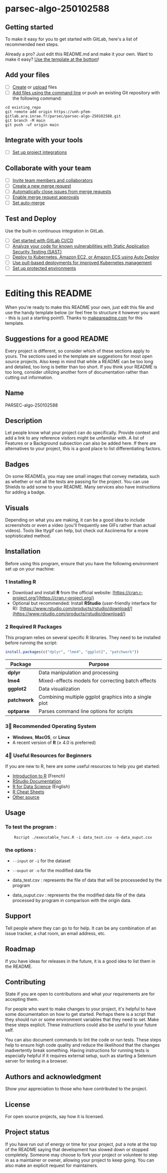 # parsec-algo-250102588



## Getting started

To make it easy for you to get started with GitLab, here's a list of recommended next steps.

Already a pro? Just edit this README.md and make it your own. Want to make it easy? [Use the template at the bottom](#editing-this-readme)!

## Add your files

- [ ] [Create](https://docs.gitlab.com/ee/user/project/repository/web_editor.html#create-a-file) or [upload](https://docs.gitlab.com/ee/user/project/repository/web_editor.html#upload-a-file) files
- [ ] [Add files using the command line](https://docs.gitlab.com/ee/gitlab-basics/add-file.html#add-a-file-using-the-command-line) or push an existing Git repository with the following command:

```
cd existing_repo
git remote add origin https://unh-pfem-gitlab.ara.inrae.fr/parsec/parsec-algo-250102588.git
git branch -M main
git push -uf origin main
```

## Integrate with your tools

- [ ] [Set up project integrations](https://unh-pfem-gitlab.ara.inrae.fr/parsec/parsec-algo-250102588/-/settings/integrations)

## Collaborate with your team

- [ ] [Invite team members and collaborators](https://docs.gitlab.com/ee/user/project/members/)
- [ ] [Create a new merge request](https://docs.gitlab.com/ee/user/project/merge_requests/creating_merge_requests.html)
- [ ] [Automatically close issues from merge requests](https://docs.gitlab.com/ee/user/project/issues/managing_issues.html#closing-issues-automatically)
- [ ] [Enable merge request approvals](https://docs.gitlab.com/ee/user/project/merge_requests/approvals/)
- [ ] [Set auto-merge](https://docs.gitlab.com/ee/user/project/merge_requests/merge_when_pipeline_succeeds.html)

## Test and Deploy

Use the built-in continuous integration in GitLab.

- [ ] [Get started with GitLab CI/CD](https://docs.gitlab.com/ee/ci/quick_start/index.html)
- [ ] [Analyze your code for known vulnerabilities with Static Application Security Testing (SAST)](https://docs.gitlab.com/ee/user/application_security/sast/)
- [ ] [Deploy to Kubernetes, Amazon EC2, or Amazon ECS using Auto Deploy](https://docs.gitlab.com/ee/topics/autodevops/requirements.html)
- [ ] [Use pull-based deployments for improved Kubernetes management](https://docs.gitlab.com/ee/user/clusters/agent/)
- [ ] [Set up protected environments](https://docs.gitlab.com/ee/ci/environments/protected_environments.html)

***

# Editing this README

When you're ready to make this README your own, just edit this file and use the handy template below (or feel free to structure it however you want - this is just a starting point!). Thanks to [makeareadme.com](https://www.makeareadme.com/) for this template.

## Suggestions for a good README

Every project is different, so consider which of these sections apply to yours. The sections used in the template are suggestions for most open source projects. Also keep in mind that while a README can be too long and detailed, too long is better than too short. If you think your README is too long, consider utilizing another form of documentation rather than cutting out information.

## Name
PARSEC-algo-250102588

## Description
Let people know what your project can do specifically. Provide context and add a link to any reference visitors might be unfamiliar with. A list of Features or a Background subsection can also be added here. If there are alternatives to your project, this is a good place to list differentiating factors.

## Badges
On some READMEs, you may see small images that convey metadata, such as whether or not all the tests are passing for the project. You can use Shields to add some to your README. Many services also have instructions for adding a badge.

## Visuals
Depending on what you are making, it can be a good idea to include screenshots or even a video (you'll frequently see GIFs rather than actual videos). Tools like ttygif can help, but check out Asciinema for a more sophisticated method.

## Installation

Before using this program, ensure that you have the following environment set up on your machine:

### 1 Installing R

- Download and install **R** from the official website: [https://cran.r-project.org/](https://cran.r-project.org/)
- Optional but recommended: Install **RStudio** (user-friendly interface for R): [https://www.rstudio.com/products/rstudio/download/](https://www.rstudio.com/products/rstudio/download/)

### 2 Required R Packages

This program relies on several specific R libraries. They need to be installed before running the script:

```r
install.packages(c("dplyr", "lme4", "ggplot2", "patchwork"))
```

| Package       | Purpose                                                         |
| ------------- | --------------------------------------------------------------- |
| **dplyr**     | Data manipulation and processing                                |
| **lme4**      | Mixed-effects models for correcting batch effects               |
| **ggplot2**   | Data visualization                                              |
| **patchwork** | Combining multiple ggplot graphics into a single plot           |
| **optparse**  | Parses command line options for scripts                         |

### 3⃣ Recommended Operating System

- **Windows**, **MacOS**, or **Linux**
- A recent version of **R** (≥ 4.0 is preferred)

### 4⃣ Useful Resources for Beginners

If you are new to R, here are some useful resources to help you get started:

- [Introduction to R](https://cran.r-project.org/doc/contrib/Paradis-rdebuts_fr.pdf) (French)
- [RStudio Documentation](https://support.posit.co/hc/en-us)
- [R for Data Science](https://r4ds.had.co.nz/) (English)
- [R Cheat Sheets](https://posit.co/resources/cheatsheets/)
- [ Other source](https://www.datacamp.com/fr/doc/r/category/r-documentation)

## Usage
### To test the program :
        Rscript ./executable_func.R -i data_test.csv -o data_ouput.csv

### the options :

- `--input` or `-i` for the dataset
- `--ouput` or `-o` for the modified data file

- data_test.csv : represents the file of data that will be processeded by the program
- data_ouput.csv : represents the the modified data file of the data processed by program in comparison with the origin data.
## Support
Tell people where they can go to for help. It can be any combination of an issue tracker, a chat room, an email address, etc.

## Roadmap
If you have ideas for releases in the future, it is a good idea to list them in the README.

## Contributing
State if you are open to contributions and what your requirements are for accepting them.

For people who want to make changes to your project, it's helpful to have some documentation on how to get started. Perhaps there is a script that they should run or some environment variables that they need to set. Make these steps explicit. These instructions could also be useful to your future self.

You can also document commands to lint the code or run tests. These steps help to ensure high code quality and reduce the likelihood that the changes inadvertently break something. Having instructions for running tests is especially helpful if it requires external setup, such as starting a Selenium server for testing in a browser.

## Authors and acknowledgment
Show your appreciation to those who have contributed to the project.

## License
For open source projects, say how it is licensed.

## Project status
If you have run out of energy or time for your project, put a note at the top of the README saying that development has slowed down or stopped completely. Someone may choose to fork your project or volunteer to step in as a maintainer or owner, allowing your project to keep going. You can also make an explicit request for maintainers.
